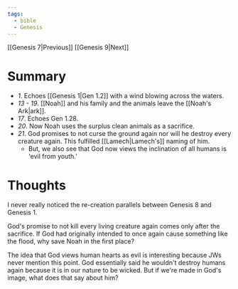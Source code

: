 ```yaml
---
tags:
  - bible
  - Genesis
---
```

[[Genesis 7|Previous]] [[Genesis 9|Next]]
# Summary
- *1*. Echoes [[Genesis 1|Gen 1.2]] with a wind blowing across the waters.
- *13 - 19*. [[Noah]] and his family and the animals leave the [[Noah's Ark|ark]].
- *17*. Echoes Gen 1.28.
- *20*. Now Noah uses the surplus clean animals as a sacrifice.
- *21*. God promises to not curse the ground again nor will he destroy every creature again. This fulfilled [[Lamech|Lamech's]] naming of him.
	- But, we also see that God now views the inclination of all humans is 'evil from youth.'
# Thoughts
I never really noticed the re-creation parallels between Genesis 8 and Genesis 1. 

God's promise to not kill every living creature again comes only after the sacrifice. If God had originally intended to once again cause something like the flood, why save Noah in the first place?

The idea that God views human hearts as evil is interesting because JWs never mention this point. God essentially said he wouldn't destroy humans again because it is in our nature to be wicked. But if we're made in God's image, what does that say about him?